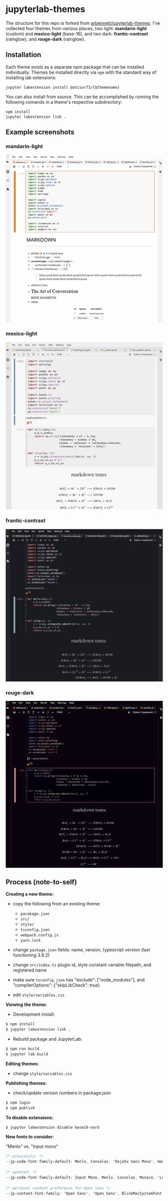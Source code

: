 # jupyterlab-themes

The structure for this repo is forked from [arbennett/jupyterlab-themes](https://github.com/arbennett/jupyterlab-themes). I've collected four themes from various places, two light: **mandarin-light** (custom) and **mexico-light** (base-16), and two dark: **frantic-contrast** (rainglow), and **rouge-dark** (rainglow). 



## Installation

Each theme exists as a separate npm package that can be installed individually. Themes be installed directly via `npm` with the standard way of installing lab extensions:

```
jupyter labextension install @atisor73/{$themename}
```



You can also install from source. This can be accomplished by running the following comands in a theme's respective subdirectory:

```
npm install
jupyter labextension link .
```



## Example screenshots

### mandarin-light
![](./_screenshots/mandarin-light.png "Nord theme screenshot")

### mexico-light

![](./_screenshots/mexico-light.png "Mexico theme screenshot")



### frantic-contrast

![](./_screenshots/frantic-contrast.png "Mexico theme screenshot")



### rouge-dark

![](./_screenshots/rouge-dark.png "Mexico theme screenshot")



## Process (note-to-self)

**Creating a new theme:**

- copy the following from an existing theme: 
  -  `pacakage.json` 
  -  `src/`
  - `style/`
  - `tsconfig.json`
  - `webpack.config.js`
  - `yarn.lock`

- change `package.json` fields: name, version, typescript version (last functioning 3.9.2)

- change `src/index.ts` plugin id, style constant variable filepath, and registered name

- make sure `tsconfig.json` has "exclude": ["node_modules"], and "compilerOptions": {"skipLibCheck": true}

- edit `style/variables.css` 

  

**Viewing the theme:**

- Development install:

```bash
$ npm install 
$ jupyter labextension link .
```

- Rebuild package and JupyterLab:

```bash
$ npm run build
$ jupyter lab build
```



**Editing themes:**

- change `style/variables.css` 



**Publishing themes:**

- check/update version numbers in package.json

```bash
$ npm login
$ npm publish
```



**To disable extensions:**

```bash
$ jupyter labextension disable base16-nord
```





**New fonts to consider:**

"Menlo" vs. "Input mono"

```css
/* previously: */
--jp-code-font-family-default: Menlo, Consolas, 'DejaVu Sans Mono', monospace;

/* updated: */ 
--jp-code-font-family-default: Input Mono, Menlo, Consolas, Monaco, 'Lucida Console', 'Liberation Mono', 'DejaVu Sans Mono', 'Bitstream Vera Sans Mono','Courier New', monospace, serif;

/* personal content preference for Open Sans */
--jp-content-font-family: 'Open Sans', 'Open Sans', BlinkMacSystemFont, 'Segoe UI', Helvetica, Arial, sans-serif, 'Apple Color Emoji', 'Segoe UI Emoji', 'Segoe UI Symbol';
```

